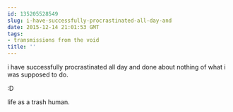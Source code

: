 ```yaml
---
id: 135205528549
slug: i-have-successfully-procrastinated-all-day-and
date: 2015-12-14 21:01:53 GMT
tags:
- transmissions from the void
title: ''
---
```


i have successfully procrastinated all day and done about nothing of what i was supposed to do.

:D

life as a trash human.